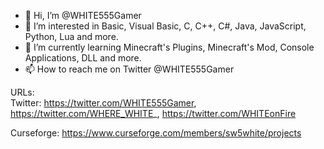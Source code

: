 - 👋 Hi, I’m @WHITE555Gamer
- 👀 I’m interested in Basic, Visual Basic, C, C++, C#, Java, JavaScript, Python, Lua and more.
- 🌱 I’m currently learning Minecraft's Plugins, Minecraft's Mod, Console Applications, DLL and more.
- 📫 How to reach me on Twitter @WHITE555Gamer  



URLs:  
  Twitter: https://twitter.com/WHITE555Gamer, https://twitter.com/WHERE_WHITE_, https://twitter.com/WHITEonFire  
  
  Curseforge: https://www.curseforge.com/members/sw5white/projects  
  

<!---
WHITE555Gamer/WHITE555Gamer is a ✨ special ✨ repository because its `README.md` (this file) appears on your GitHub profile.
You can click the Preview link to take a look at your changes.
--->
